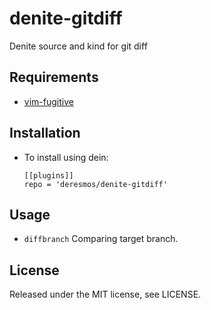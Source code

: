 denite-gitdiff
==
Denite source and kind for git diff


Requirements
--
* [vim-fugitive](https://github.com/tpope/vim-fugitive)


Installation
--
* To install using dein:
  ```
  [[plugins]]
  repo = 'deresmos/denite-gitdiff'
  ```


Usage
--
* `diffbranch` Comparing target branch.


License
--
Released under the MIT license, see LICENSE.
